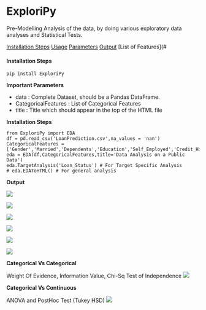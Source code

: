 # ExploriPy
Pre-Modelling Analysis of the data, by doing various exploratory data analyses and Statistical Tests.

[Installation Steps](#installation-steps)
[Usage](#usage)
[Parameters](#parameters)
[Output](#output)
    [List of Features](#

#### Installation Steps

```  
pip install ExploriPy
``` 

**Important Parameters**
* data : Complete Dataset, should be a Pandas DataFrame. 
* CategoricalFeatures : List of Categorical Features
* title : Title which should appear in the top of the HTML file

**Installation Steps**

```
from ExploriPy import EDA
df = pd.read_csv('LoanPrediction.csv',na_values = 'nan')
CategoricalFeatures = ['Gender','Married','Dependents','Education','Self_Employed','Credit_History','Property_Area','Loan_Status','Loan_Amount_Term']
eda = EDA(df,CategoricalFeatures,title='Data Analysis on a Public Data')
eda.TargetAnalysis('Loan_Status') # For Target Specific Analysis
# eda.EDAToHTML() # For general analysis
```

**Output**


<p>
<img src='/ExploriPy/doc_images/Null.PNG'>


<p>
<img src='/ExploriPy/doc_images/Continuous.png'>


<p>
<img src='/ExploriPy/doc_images/Correlation Heatmap.PNG'>
  

<p>
<img src='/ExploriPy/doc_images/Scatter Plot.PNG'>


<p>
<img src='/ExploriPy/doc_images/Feature Reduction.PNG'>


<p>
<img src='/ExploriPy/doc_images/Categorical.PNG'>
  
**Categorical Vs Categorical**
<p>
Weight Of Evidence, Information Value, Chi-Sq Test of Independence
<img src='/ExploriPy/doc_images/WOE IV ChiSq.png'>

**Categorical Vs Continuous**
<p>
ANOVA and PostHoc Test (Tukey HSD)
<img src='/ExploriPy/doc_images/Anova TukeyHSD.png'>
